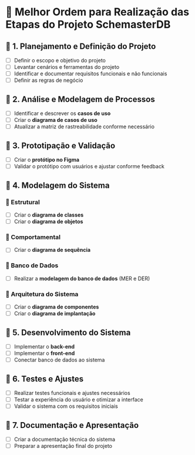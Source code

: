 # 📌 Melhor Ordem para Realização das Etapas do Projeto SchemasterDB  

## 🔹 1. Planejamento e Definição do Projeto  
- [ ] Definir o escopo e objetivo do projeto  
- [ ] Levantar cenários e ferramentas do projeto  
- [ ] Identificar e documentar requisitos funcionais e não funcionais  
- [ ] Definir as regras de negócio  

## 🔹 2. Análise e Modelagem de Processos  
- [ ] Identificar e descrever os **casos de uso**  
- [ ] Criar o **diagrama de casos de uso**  
- [ ] Atualizar a matriz de rastreabilidade conforme necessário  

## 🔹 3. Prototipação e Validação  
- [ ] Criar o **protótipo no Figma**  
- [ ] Validar o protótipo com usuários e ajustar conforme feedback  

## 🔹 4. Modelagem do Sistema  
### 📌 Estrutural  
- [ ] Criar o **diagrama de classes**  
- [ ] Criar o **diagrama de objetos**  

### 📌 Comportamental  
- [ ] Criar o **diagrama de sequência**  

### 📌 Banco de Dados  
- [ ] Realizar a **modelagem do banco de dados** (MER e DER)  

### 📌 Arquitetura do Sistema  
- [ ] Criar o **diagrama de componentes**  
- [ ] Criar o **diagrama de implantação**  

## 🔹 5. Desenvolvimento do Sistema  
- [ ] Implementar o **back-end**  
- [ ] Implementar o **front-end**  
- [ ] Conectar banco de dados ao sistema  

## 🔹 6. Testes e Ajustes  
- [ ] Realizar testes funcionais e ajustes necessários  
- [ ] Testar a experiência do usuário e otimizar a interface  
- [ ] Validar o sistema com os requisitos iniciais  

## 🔹 7. Documentação e Apresentação  
- [ ] Criar a documentação técnica do sistema  
- [ ] Preparar a apresentação final do projeto  
